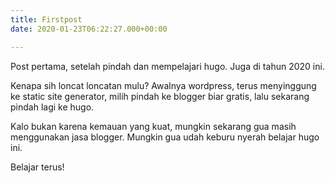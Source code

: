 ```yaml
---
title: Firstpost
date: 2020-01-23T06:22:27.000+00:00

---
```

Post pertama, setelah pindah dan mempelajari hugo. Juga di tahun 2020 ini.

Kenapa sih loncat loncatan mulu? Awalnya wordpress, terus menyinggung ke static site generator, milih pindah ke blogger biar gratis, lalu sekarang pindah lagi ke hugo.

Kalo bukan karena kemauan yang kuat, mungkin sekarang gua masih menggunakan jasa blogger. Mungkin gua udah keburu nyerah belajar hugo ini.

Belajar terus!